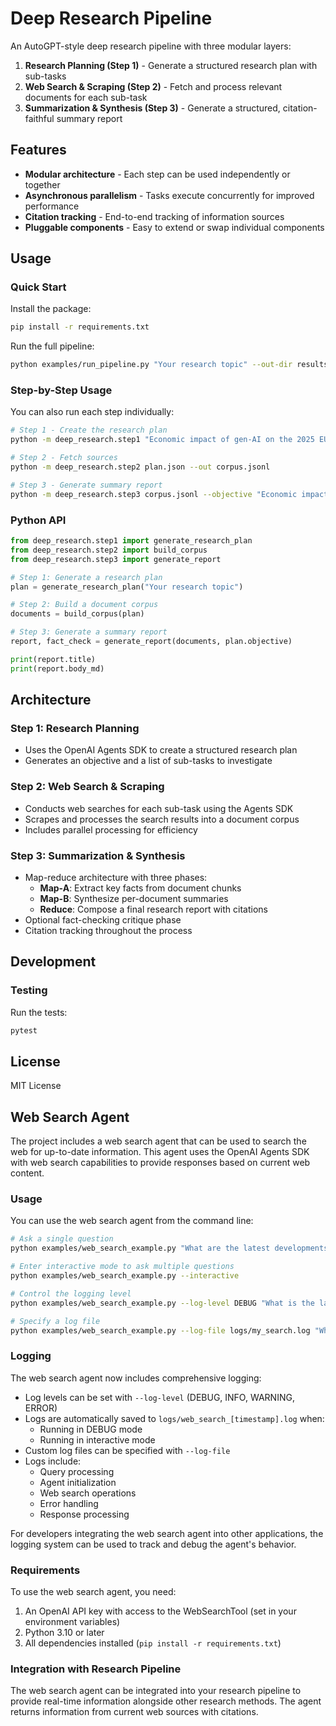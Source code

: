 # Deep Research Pipeline

An AutoGPT-style deep research pipeline with three modular layers:

1. **Research Planning (Step 1)** - Generate a structured research plan with sub-tasks
2. **Web Search & Scraping (Step 2)** - Fetch and process relevant documents for each sub-task
3. **Summarization & Synthesis (Step 3)** - Generate a structured, citation-faithful summary report

## Features

- **Modular architecture** - Each step can be used independently or together
- **Asynchronous parallelism** - Tasks execute concurrently for improved performance
- **Citation tracking** - End-to-end tracking of information sources
- **Pluggable components** - Easy to extend or swap individual components

## Usage

### Quick Start

Install the package:

```bash
pip install -r requirements.txt
```

Run the full pipeline:

```bash
python examples/run_pipeline.py "Your research topic" --out-dir results
```

### Step-by-Step Usage

You can also run each step individually:

```bash
# Step 1 - Create the research plan
python -m deep_research.step1 "Economic impact of gen-AI on the 2025 EU labour market" > plan.json

# Step 2 - Fetch sources
python -m deep_research.step2 plan.json --out corpus.jsonl

# Step 3 - Generate summary report
python -m deep_research.step3 corpus.jsonl --objective "Economic impact of gen-AI on the 2025 EU labour market" --out report.md
```

### Python API

```python
from deep_research.step1 import generate_research_plan
from deep_research.step2 import build_corpus
from deep_research.step3 import generate_report

# Step 1: Generate a research plan
plan = generate_research_plan("Your research topic")

# Step 2: Build a document corpus
documents = build_corpus(plan)

# Step 3: Generate a summary report
report, fact_check = generate_report(documents, plan.objective)

print(report.title)
print(report.body_md)
```

## Architecture

### Step 1: Research Planning

- Uses the OpenAI Agents SDK to create a structured research plan
- Generates an objective and a list of sub-tasks to investigate

### Step 2: Web Search & Scraping

- Conducts web searches for each sub-task using the Agents SDK
- Scrapes and processes the search results into a document corpus
- Includes parallel processing for efficiency

### Step 3: Summarization & Synthesis

- Map-reduce architecture with three phases:
  - **Map-A**: Extract key facts from document chunks
  - **Map-B**: Synthesize per-document summaries
  - **Reduce**: Compose a final research report with citations
- Optional fact-checking critique phase
- Citation tracking throughout the process

## Development

### Testing

Run the tests:

```bash
pytest
```

## License

MIT License

## Web Search Agent

The project includes a web search agent that can be used to search the web for up-to-date information. This agent uses the OpenAI Agents SDK with web search capabilities to provide responses based on current web content.

### Usage

You can use the web search agent from the command line:

```bash
# Ask a single question
python examples/web_search_example.py "What are the latest developments in AI?"

# Enter interactive mode to ask multiple questions
python examples/web_search_example.py --interactive

# Control the logging level
python examples/web_search_example.py --log-level DEBUG "What is the latest news?"

# Specify a log file
python examples/web_search_example.py --log-file logs/my_search.log "What is the latest news?"
```

### Logging

The web search agent now includes comprehensive logging:

- Log levels can be set with `--log-level` (DEBUG, INFO, WARNING, ERROR)
- Logs are automatically saved to `logs/web_search_[timestamp].log` when:
  - Running in DEBUG mode
  - Running in interactive mode
- Custom log files can be specified with `--log-file`
- Logs include:
  - Query processing
  - Agent initialization
  - Web search operations
  - Error handling
  - Response processing

For developers integrating the web search agent into other applications, the logging system can be used to track and debug the agent's behavior.

### Requirements

To use the web search agent, you need:

1. An OpenAI API key with access to the WebSearchTool (set in your environment variables)
2. Python 3.10 or later
3. All dependencies installed (`pip install -r requirements.txt`)

### Integration with Research Pipeline

The web search agent can be integrated into your research pipeline to provide real-time information alongside other research methods. The agent returns information from current web sources with citations. 